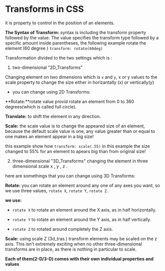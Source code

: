 # Transforms in CSS
it is property to control in the position of an elements. 

**The Syntax of Transform:**
syntax is including the transform property followed by the value. The value specifies the transform type followed by a specific amount inside parentheses, the following example rotate the element (60 degree ) 
`transform: rotate(60deg)`

Transformation divided to the two settings which is :

1. two-dimensional "2D_Transforms"

Changing element on two dimensions which is `x` and `y`, x or y values to the scale property to change the size either in horizantally (x) or  vertically(y)  

* you can change using 2D Transforms:

**Rotate:**rotate value provid rotate an element from 0 to 360 degrees(which is called full circle).

**Translate:** to shift the element in any direction.

**Scale:** the scale value is to change the appeared size of an element, because the default scale value is one, any value greater than or equal to one makes an element appear in a big size! 

this example show how `transform: scale(.55)` in this example the size changed to 55% for an element to apears big than from original size!


2. three-dimensional "3D_Transforms"
changing the element in three dimensional scale x , y , z .

 here are somethings that you can change using 3D Transforms:

**Rotate:** you can rotate an element around any one of any axes you want, so we use three values, `rotate X`, `rotate Y`, `rotate Z.`

**we use:** 
* `rotate X` to rotate an element around the X axis, as in half horizontally.

* `rotate Y` to rotate an element around the Y axis, as  in half vertically. 

* `rotate Z` to rotated around completely the Z axis.


**Scale:** using scale Z (3d_tras.) transform elements may be scaled on the z axis. This isn’t extremely exciting when no other three-dimensional transforms are in place, as there is nothing in particular to scale. 

**Each of them(2-D/3-D) comes with their own individual properties and values**